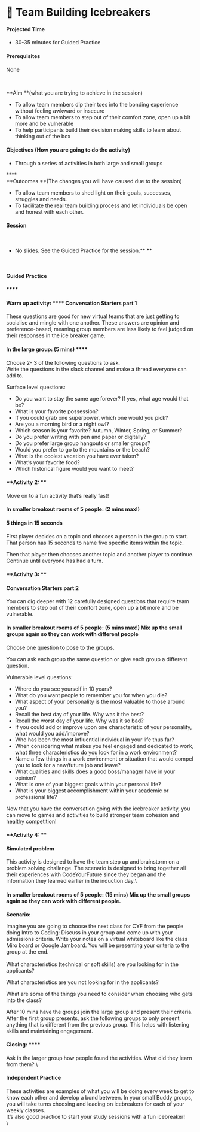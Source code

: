 # 🧊 Team Building Icebreakers



#### **Projected Time**

* 30-35 minutes for Guided Practice

#### **Prerequisites**

None

**‌**

**Aim **(what you are trying to achieve in the session) ‌

* To allow team members dip their toes into the bonding experience without feeling awkward or insecure
* To allow team members to step out of their comfort zone, open up a bit more and be vulnerable
* To help participants build their decision making skills to learn about thinking out of the box

####

#### **Objectives (How you are going to do the activity)**

* ‌Through a series of activities in both large and small groups

****\
**Outcomes **(The changes you will have caused due to the session)

* To allow team members to shed light on their goals, successes, struggles and needs.&#x20;
* To facilitate the real team building process and let individuals be open and honest with each other.

#### **Session**

**‌**

* No slides. See the Guided Practice for the session.** **

**‌**

#### **Guided Practice**

#### ****

#### **Warm up activity:** **** **Conversation Starters part 1**

These questions are good for new virtual teams that are just getting to socialise and mingle with one another. These answers are opinion and preference-based, meaning group members are less likely to feel judged on their responses in the ice breaker game.

#### **In the large group: (5 mins)** ****

Choose 2- 3 of the following questions to ask.\
Write the questions in the slack channel and make a thread everyone can add to.&#x20;

Surface level questions:

* Do you want to stay the same age forever? If yes, what age would that be?
* What is your favorite possession?
* If you could grab one superpower, which one would you pick?
* Are you a morning bird or a night owl?
* Which season is your favorite? Autumn, Winter, Spring, or Summer?
* Do you prefer writing with pen and paper or digitally?
* Do you prefer large group hangouts or smaller groups?
* Would you prefer to go to the mountains or the beach?
* What is the coolest vacation you have ever taken?
* What’s your favorite food?
* Which historical figure would you want to meet?

#### **Activity 2:  **

Move on to a fun activity that’s really fast! &#x20;

#### **In smaller breakout rooms of 5 people: (2 mins max!)**

#### **5 things in 15 seconds**

First player decides on a topic and chooses a person in the group to start. That person has 15 seconds to name five specific items within the topic.

Then that player then chooses another topic and another player to continue. Continue until everyone has had a turn.&#x20;



#### **Activity 3: **

#### **Conversation Starters part 2**

You can dig deeper with 12 carefully designed questions that require team members to step out of their comfort zone, open up a bit more and be vulnerable.

#### **In smaller breakout rooms of 5 people: (5 mins max!)** **Mix up the small groups again so they can work with different people**

Choose one question to pose to the groups.&#x20;

You can ask each group the same question or give each group a different question.&#x20;

Vulnerable level questions:

* Where do you see yourself in 10 years?
* What do you want people to remember you for when you die?
* What aspect of your personality is the most valuable to those around you?
* Recall the best day of your life. Why was it the best?
* Recall the worst day of your life. Why was it so bad?
* If you could add or improve upon one characteristic of your personality, what would you add/improve?
* Who has been the most influential individual in your life thus far?
* When considering what makes you feel engaged and dedicated to work, what three characteristics do you look for in a work environment?
* Name a few things in a work environment or situation that would compel you to look for a new/future job and leave?
* What qualities and skills does a good boss/manager have in your opinion?
* What is one of your biggest goals within your personal life?
* What is your biggest accomplishment within your academic or professional life?

Now that you have the conversation going with the icebreaker activity, you can move to games and activities to build stronger team cohesion and healthy competition!

#### **Activity 4: **

#### **Simulated problem**

This activity is designed to have the team step up and brainstorm on a problem solving challenge. The scenario is designed to bring together all their experiences with CodeYourFuture since they began and the information they learned earlier in the induction day.\


#### **In smaller breakout rooms of 5 people: (15 mins)** **Mix up the small groups again so they can work with different people.**

**Scenario:**

Imagine you are going to choose the next class for CYF from the people doing Intro to Coding:  Discuss in your group and come up with your admissions criteria. Write your notes on a virtual whiteboard like the class Miro board or Google Jamboard. You will be presenting your criteria to the group at the end.\
\
What characteristics (technical or soft skills) are you looking for in the applicants?

What characteristics are you not looking for in the applicants?&#x20;

What are some of the things you need to consider when choosing who gets into the class?

After 10 mins have the groups join the large group and present their criteria.\
After the first group presents, ask the following groups to only present anything that is different from the previous group. This helps with listening skills and maintaining engagement.&#x20;

#### **Closing:** ****

Ask in the larger group how people found the activities. What did they learn from them? \


#### **Independent Practice**

These activities are examples of what you will be doing every week to get to know each other and develop a bond between. In your small Buddy groups, you will take turns choosing and leading on icebreakers for each of your weekly classes.\
It’s also good practice to start your study sessions with a fun icebreaker! \
\
